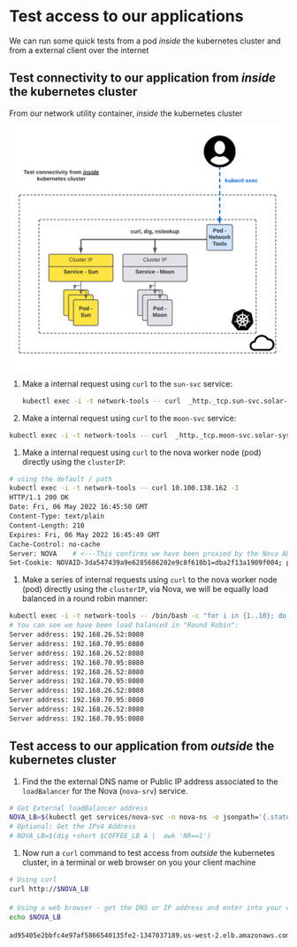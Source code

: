 # Test access to our applications

We can run some quick tests from a pod *inside* the kubernetes cluster and from a
external client over the internet

## Test connectivity to our application from *inside* the kubernetes cluster

From our network utility container, *inside* the kubernetes cluster

![Test connectivity to our application from *inside* the kubernetes cluster](media/image20.png)

1.  Make a internal request using `curl` to the `sun-svc` service:
    
    ```bash
    kubectl exec -i -t network-tools -- curl  _http._tcp.sun-svc.solar-system.svc.cluster.local:8080
    ```

1. Make a internal request using `curl` to the `moon-svc` service:
  
  ```bash
  kubectl exec -i -t network-tools -- curl  _http._tcp.moon-svc.solar-system.svc.cluster.local:8080
  ```

1. Make a internal request using `curl` to the nova worker node (pod) directly using the `clusterIP`:

  ```bash
  # using the default / path
  kubectl exec -i -t network-tools -- curl 10.100.138.162 -I
  HTTP/1.1 200 OK
  Date: Fri, 06 May 2022 16:45:50 GMT
  Content-Type: text/plain
  Content-Length: 210
  Expires: Fri, 06 May 2022 16:45:49 GMT
  Cache-Control: no-cache
  Server: NOVA    # <---This confirms we have been proxied by the Nova ADC worker node
  Set-Cookie: NOVAID-3da547439a9e6285686202e9c8f610b1=dba2f13a1909f004; path=/; HttpOnly
  ```

1. Make a series of internal requests using `curl` to the nova worker node (pod)
   directly using the `clusterIP`, via Nova, we will be equally load balanced in
   a round robin manner:

  ```bash
  kubectl exec -i -t network-tools -- /bin/bash -c "for i in {1..10}; do curl -s http://10.100.138.162 | grep 'Server address'; done"
  # You can see we have been load balanced in "Round Robin":
  Server address: 192.168.26.52:8080
  Server address: 192.168.70.95:8080
  Server address: 192.168.26.52:8080
  Server address: 192.168.70.95:8080
  Server address: 192.168.26.52:8080
  Server address: 192.168.70.95:8080
  Server address: 192.168.26.52:8080
  Server address: 192.168.70.95:8080
  Server address: 192.168.26.52:8080
  Server address: 192.168.70.95:8080
  ```

## Test access to our application from *outside* the kubernetes cluster

1. Find the the external DNS name or Public IP address associated to the
   `loadBalancer` for the Nova (`nova-srv`) service.

  ```bash
  # Get External loadBalancer address
  NOVA_LB=$(kubectl get services/nova-svc -n nova-ns -o jsonpath='{.status.loadBalancer.ingress[*].hostname}') 
  # Optional: Get the IPv4 Address
  # NOVA_LB=$(dig +short $COFFEE_LB A |  awk 'NR==1')
  ```

1. Now run a `curl` command to test access from *outside* the kubernetes
   cluster, in a terminal or web browser on you your client machine 

  ```bash
  # Using curl 
  curl http://$NOVA_LB

  # Using a web browser - get the DNS or IP address and enter into your web browser
  echo $NOVA_LB

  ad95405e2bbfc4e97af5866540135fe2-1347037189.us-west-2.elb.amazonaws.com
  ```